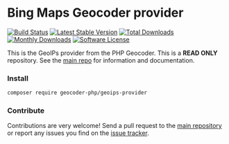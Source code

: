 # Bing Maps Geocoder provider
[![Build Status](https://travis-ci.org/geocoder-php/geoips-provider.svg?branch=master)](http://travis-ci.org/geocoder-php/geoips-provider)
[![Latest Stable Version](https://poser.pugx.org/geocoder-php/geoips-provider/v/stable)](https://packagist.org/packages/geocoder-php/geoips-provider)
[![Total Downloads](https://poser.pugx.org/geocoder-php/geoips-provider/downloads)](https://packagist.org/packages/geocoder-php/geoips-provider)
[![Monthly Downloads](https://poser.pugx.org/geocoder-php/geoips-provider/d/monthly.png)](https://packagist.org/packages/geocoder-php/geoips-provider)
[![Software License](https://img.shields.io/badge/license-MIT-brightgreen.svg?style=flat-square)](LICENSE)

This is the GeoIPs provider from the PHP Geocoder. This is a **READ ONLY** repository. See the
[main repo](https://github.com/geocoder-php/Geocoder) for information and documentation. 

### Install

```bash
composer require geocoder-php/geoips-provider
```

### Contribute

Contributions are very welcome! Send a pull request to the [main repository](https://github.com/geocoder-php/Geocoder) or 
report any issues you find on the [issue tracker](https://github.com/geocoder-php/Geocoder/issues).
